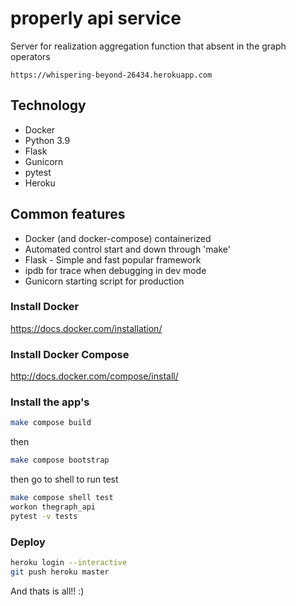 properly api service
====================

Server for realization aggregation function that absent in the graph operators

```
https://whispering-beyond-26434.herokuapp.com
```


Technology
----------

* Docker
* Python 3.9
* Flask
* Gunicorn
* pytest
* Heroku


Common features
----------------

* Docker (and docker-compose) containerized
* Automated control start and down through 'make'
* Flask  - Simple and fast popular framework
* ipdb for trace when debugging in dev mode
* Gunicorn starting script for production



### Install Docker

https://docs.docker.com/installation/

### Install Docker Compose

http://docs.docker.com/compose/install/

### Install the app's


```bash
make compose build
```

then

```bash
make compose bootstrap
```

then go to shell to run test

```bash
make compose shell test
workon thegraph_api
pytest -v tests

```

### Deploy 


```bash
heroku login --interactive
git push heroku master

```

And thats is all!! :)